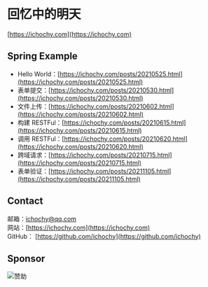 # 回忆中的明天

[https://ichochy.com](https://ichochy.com)

## Spring Example

- Hello World：[https://ichochy.com/posts/20210525.html](https://ichochy.com/posts/20210525.html)
- 表单提交：[https://ichochy.com/posts/20210530.html](https://ichochy.com/posts/20210530.html)
- 文件上传：[https://ichochy.com/posts/20210602.html](https://ichochy.com/posts/20210602.html)
- 构建 RESTFul：[https://ichochy.com/posts/20210615.html](https://ichochy.com/posts/20210615.html)
- 调用 RESTFul：[https://ichochy.com/posts/20210620.html](https://ichochy.com/posts/20210620.html)
- 跨域请求：[https://ichochy.com/posts/20210715.html](https://ichochy.com/posts/20210715.html)
- 表单验证：[https://ichochy.com/posts/20211105.html](https://ichochy.com/posts/20211105.html)

## Contact
邮箱：[ichochy@qq.com](mailto:ichochy@qq.com)  
网站：[https://ichochy.com](https://ichochy.com)  
GitHub： [https://github.com/ichochy](https://github.com/ichochy)  

## Sponsor
![赞助](https://images.ichochy.com/sponsor.jpg)
